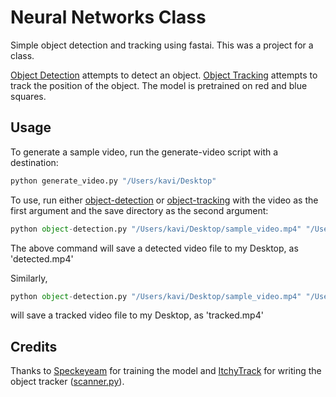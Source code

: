 # Neural Networks Class
Simple object detection and tracking using fastai. This was a project for a class.

[Object Detection](./object-detection.py) attempts to detect an object.
[Object Tracking](./object-tracking.py) attempts to track the position of the object.
The model is pretrained on red and blue squares.

## Usage
To generate a sample video, run the generate-video script with a destination:
```py
python generate_video.py "/Users/kavi/Desktop"
```

To use, run either [object-detection](./object-detection.py) or [object-tracking](./object-tracking.py) with the video as the first argument and the save directory as the second argument:
```py
python object-detection.py "/Users/kavi/Desktop/sample_video.mp4" "/Users/kavi/Desktop"
```
The above command will save a detected video file to my Desktop, as 'detected.mp4'

Similarly,
```py
python object-detection.py "/Users/kavi/Desktop/sample_video.mp4" "/Users/kavi/Desktop"
```
will save a tracked video file to my Desktop, as 'tracked.mp4'

## Credits
Thanks to [Speckeyeam](https://www.github.com/speckeyeam) for training the model and [ItchyTrack](https://www.github.com/ItchyTrack) for writing the object tracker ([scanner.py](./scanner.py)).
